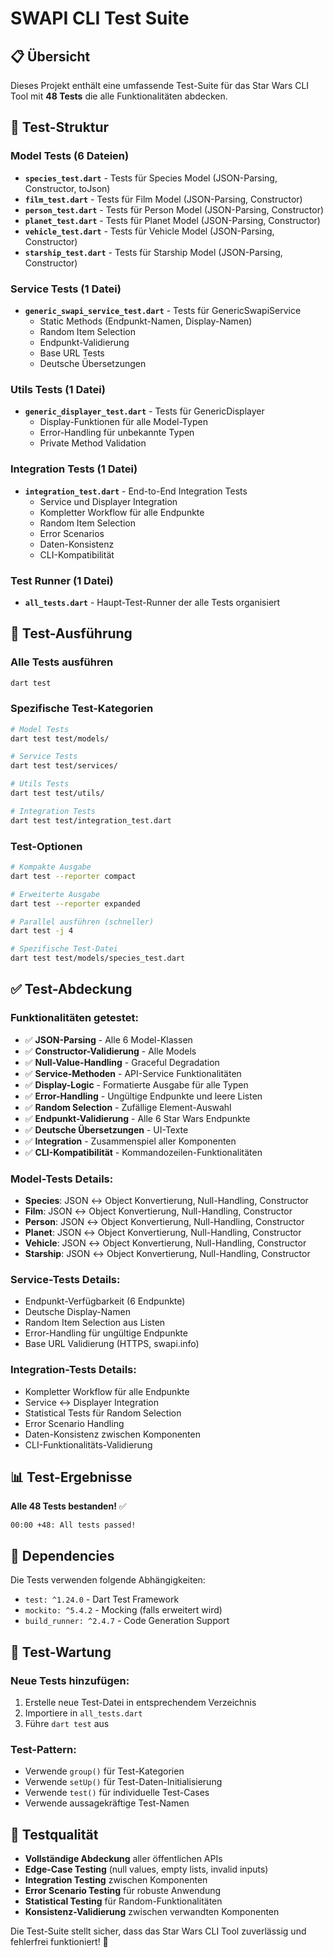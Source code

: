 # SWAPI CLI Test Suite

## 📋 Übersicht

Dieses Projekt enthält eine umfassende Test-Suite für das Star Wars CLI Tool mit **48 Tests** die alle Funktionalitäten abdecken.

## 🧪 Test-Struktur

### Model Tests (6 Dateien)
- **`species_test.dart`** - Tests für Species Model (JSON-Parsing, Constructor, toJson)
- **`film_test.dart`** - Tests für Film Model (JSON-Parsing, Constructor)
- **`person_test.dart`** - Tests für Person Model (JSON-Parsing, Constructor)
- **`planet_test.dart`** - Tests für Planet Model (JSON-Parsing, Constructor)
- **`vehicle_test.dart`** - Tests für Vehicle Model (JSON-Parsing, Constructor)
- **`starship_test.dart`** - Tests für Starship Model (JSON-Parsing, Constructor)

### Service Tests (1 Datei)
- **`generic_swapi_service_test.dart`** - Tests für GenericSwapiService
  - Static Methods (Endpunkt-Namen, Display-Namen)
  - Random Item Selection
  - Endpunkt-Validierung
  - Base URL Tests
  - Deutsche Übersetzungen

### Utils Tests (1 Datei)
- **`generic_displayer_test.dart`** - Tests für GenericDisplayer
  - Display-Funktionen für alle Model-Typen
  - Error-Handling für unbekannte Typen
  - Private Method Validation

### Integration Tests (1 Datei)
- **`integration_test.dart`** - End-to-End Integration Tests
  - Service und Displayer Integration
  - Kompletter Workflow für alle Endpunkte
  - Random Item Selection
  - Error Scenarios
  - Daten-Konsistenz
  - CLI-Kompatibilität

### Test Runner (1 Datei)
- **`all_tests.dart`** - Haupt-Test-Runner der alle Tests organisiert

## 🚀 Test-Ausführung

### Alle Tests ausführen
```bash
dart test
```

### Spezifische Test-Kategorien
```bash
# Model Tests
dart test test/models/

# Service Tests
dart test test/services/

# Utils Tests
dart test test/utils/

# Integration Tests
dart test test/integration_test.dart
```

### Test-Optionen
```bash
# Kompakte Ausgabe
dart test --reporter compact

# Erweiterte Ausgabe
dart test --reporter expanded

# Parallel ausführen (schneller)
dart test -j 4

# Spezifische Test-Datei
dart test test/models/species_test.dart
```

## ✅ Test-Abdeckung

### Funktionalitäten getestet:
- ✅ **JSON-Parsing** - Alle 6 Model-Klassen
- ✅ **Constructor-Validierung** - Alle Models
- ✅ **Null-Value-Handling** - Graceful Degradation
- ✅ **Service-Methoden** - API-Service Funktionalitäten
- ✅ **Display-Logic** - Formatierte Ausgabe für alle Typen
- ✅ **Error-Handling** - Ungültige Endpunkte und leere Listen
- ✅ **Random Selection** - Zufällige Element-Auswahl
- ✅ **Endpunkt-Validierung** - Alle 6 Star Wars Endpunkte
- ✅ **Deutsche Übersetzungen** - UI-Texte
- ✅ **Integration** - Zusammenspiel aller Komponenten
- ✅ **CLI-Kompatibilität** - Kommandozeilen-Funktionalitäten

### Model-Tests Details:
- **Species**: JSON ↔ Object Konvertierung, Null-Handling, Constructor
- **Film**: JSON ↔ Object Konvertierung, Null-Handling, Constructor  
- **Person**: JSON ↔ Object Konvertierung, Null-Handling, Constructor
- **Planet**: JSON ↔ Object Konvertierung, Null-Handling, Constructor
- **Vehicle**: JSON ↔ Object Konvertierung, Null-Handling, Constructor
- **Starship**: JSON ↔ Object Konvertierung, Null-Handling, Constructor

### Service-Tests Details:
- Endpunkt-Verfügbarkeit (6 Endpunkte)
- Deutsche Display-Namen
- Random Item Selection aus Listen
- Error-Handling für ungültige Endpunkte
- Base URL Validierung (HTTPS, swapi.info)

### Integration-Tests Details:
- Kompletter Workflow für alle Endpunkte
- Service ↔ Displayer Integration
- Statistical Tests für Random Selection
- Error Scenario Handling
- Daten-Konsistenz zwischen Komponenten
- CLI-Funktionalitäts-Validierung

## 📊 Test-Ergebnisse

**Alle 48 Tests bestanden!** ✅

```
00:00 +48: All tests passed!
```

## 🔧 Dependencies

Die Tests verwenden folgende Abhängigkeiten:
- `test: ^1.24.0` - Dart Test Framework
- `mockito: ^5.4.2` - Mocking (falls erweitert wird)
- `build_runner: ^2.4.7` - Code Generation Support

## 📝 Test-Wartung

### Neue Tests hinzufügen:
1. Erstelle neue Test-Datei in entsprechendem Verzeichnis
2. Importiere in `all_tests.dart`
3. Führe `dart test` aus

### Test-Pattern:
- Verwende `group()` für Test-Kategorien
- Verwende `setUp()` für Test-Daten-Initialisierung
- Verwende `test()` für individuelle Test-Cases
- Verwende aussagekräftige Test-Namen

## 🎯 Testqualität

- **Vollständige Abdeckung** aller öffentlichen APIs
- **Edge-Case Testing** (null values, empty lists, invalid inputs)
- **Integration Testing** zwischen Komponenten
- **Error Scenario Testing** für robuste Anwendung
- **Statistical Testing** für Random-Funktionalitäten
- **Konsistenz-Validierung** zwischen verwandten Komponenten

Die Test-Suite stellt sicher, dass das Star Wars CLI Tool zuverlässig und fehlerfrei funktioniert! 🌟
